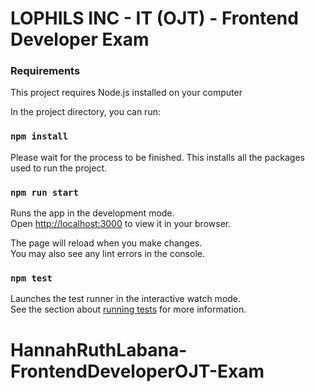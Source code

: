 # LOPHILS INC - IT (OJT) - Frontend Developer Exam

### Requirements

This project requires Node.js installed on your computer

In the project directory, you can run:
### `npm install`

Please wait for the process to be finished. This installs all the packages used to run the project.

### `npm run start`

Runs the app in the development mode.\
Open [http://localhost:3000](http://localhost:3000) to view it in your browser.

The page will reload when you make changes.\
You may also see any lint errors in the console.

### `npm test`

Launches the test runner in the interactive watch mode.\
See the section about [running tests](https://facebook.github.io/create-react-app/docs/running-tests) for more information.

# HannahRuthLabana-FrontendDeveloperOJT-Exam
